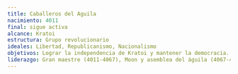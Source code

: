 ```yaml
---
title: Caballeros del Aguila
nacimiento: 4011
final: sigue activa
alcance: Kratoi
estructura: Grupo revolucionario
ideales: Libertad, Republicanismo, Nacionalismo
objetivos: Lograr la independencia de Kratoi y mantener la democracia.
liderazgo: Gran maestre (4011-4067), Moon y asemblea del águila (4067-4073)
---
```



